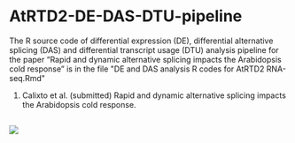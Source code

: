 # AtRTD2-DE-DAS-DTU-pipeline
The R source code of differential expression (DE), differential alternative splicing (DAS) and differential transcript usage (DTU) analysis pipeline for the paper “Rapid and dynamic alternative splicing impacts the Arabidopsis cold response” is in the file "DE and DAS analysis R codes for AtRTD2 RNA-seq.Rmd" 

1. Calixto et al. (submitted) Rapid and dynamic alternative splicing impacts the Arabidopsis cold response.

<h2 id="fig"> </h2>

![](https://github.com/wyguo/AtRTD2-DE-DAS-DTU-pipeline/blob/master/fig/pipeline.png)